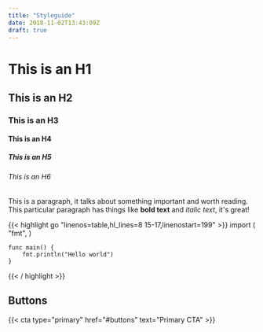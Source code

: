 ```yaml
---
title: "Styleguide"
date: 2018-11-02T13:43:09Z
draft: true
---
```


# This is an H1

## This is an H2

### This is an H3

#### This is an H4

##### This is an H5

###### This is an H6

This is a paragraph, it talks about something important and worth reading.
This particular paragraph has things like **bold text** and *italic text*, it's great!

{{< highlight go "linenos=table,hl_lines=8 15-17,linenostart=199" >}}
    import (
        "fmt",
    )

    func main() {
        fmt.println("Hello world")
    }
{{< / highlight >}}

## Buttons

{{< cta type="primary" href="#buttons" text="Primary CTA" >}}

